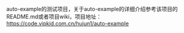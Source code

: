 auto-example的测试项目，关于auto-example的详细介绍参考该项目的README.md或者项目wiki，项目地址：
https://code.vipkid.com.cn/hujun1/auto-example
